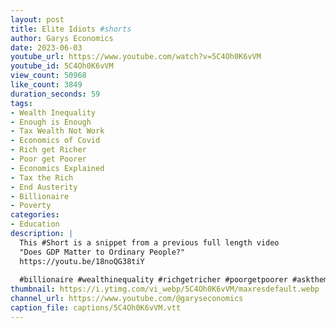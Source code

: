 ```yaml
---
layout: post
title: Elite Idiots #shorts
author: Garys Economics
date: 2023-06-03
youtube_url: https://www.youtube.com/watch?v=5C4Oh0K6vVM
youtube_id: 5C4Oh0K6vVM
view_count: 50968
like_count: 3849
duration_seconds: 59
tags:
- Wealth Inequality
- Enough is Enough
- Tax Wealth Not Work
- Economics of Covid
- Rich get Richer
- Poor get Poorer
- Economics Explained
- Tax the Rich
- End Austerity
- Billionaire
- Poverty
categories:
- Education
description: |
  This #Short is a snippet from a previous full length video 
  "Does GDP Matter to Ordinary People?" 
  https://youtu.be/18noQG38tiY
  
  #billionaire #wealthinequality #richgetricher #poorgetpoorer #askthem   #enoughisenough #assets #governmentdebt #moneyisatoken #whatismoney #700billion #inflation #costoflivingcrisis #whereisthemoney #showmethemoney #gdp #theydontevenknow
thumbnail: https://i.ytimg.com/vi_webp/5C4Oh0K6vVM/maxresdefault.webp
channel_url: https://www.youtube.com/@garyseconomics
caption_file: captions/5C4Oh0K6vVM.vtt
---
```

